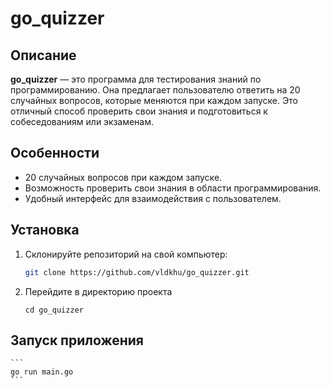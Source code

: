 # go_quizzer

## Описание

**go_quizzer** — это программа для тестирования знаний по программированию. Она предлагает пользователю ответить на 20 случайных вопросов, которые меняются при каждом запуске. Это отличный способ проверить свои знания и подготовиться к собеседованиям или экзаменам.

## Особенности

- 20 случайных вопросов при каждом запуске.
- Возможность проверить свои знания в области программирования.
- Удобный интерфейс для взаимодействия с пользователем.

## Установка

1. Склонируйте репозиторий на свой компьютер:
   ```bash
   git clone https://github.com/vldkhu/go_quizzer.git
   ```
2. Перейдите в директорию проекта
    ```
    cd go_quizzer
    ```
## Запуск приложения
    ```
    go run main.go
    ```
